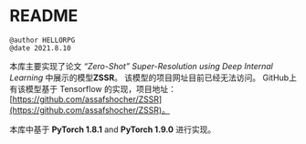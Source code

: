 # README

```wiki
@author HELLORPG
@date 2021.8.10
```

本库主要实现了论文 *“Zero-Shot” Super-Resolution using Deep Internal Learning* 中展示的模型**ZSSR**。
该模型的项目网址目前已经无法访问。
GitHub上有该模型基于 Tensorflow 的实现，项目地址：[https://github.com/assafshocher/ZSSR](https://github.com/assafshocher/ZSSR)。

本库中基于 **PyTorch 1.8.1** and **PyTorch 1.9.0** 进行实现。